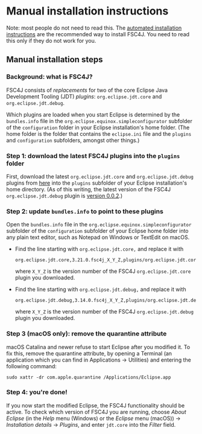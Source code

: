 # Manual installation instructions

Note: most people do not need to read this. The [automated installation instructions](README.md) are the recommended way to install FSC4J. You need to read this only if they do not work for you.

## Manual installation steps

### Background: what is FSC4J?

FSC4J consists of _replacements_ for two of the core Eclipse Java Development Tooling (JDT) _plugins_: `org.eclipse.jdt.core` and `org.eclipse.jdt.debug`.

Which plugins are loaded when you start Eclipse is determined by the `bundles.info` file in the `org.eclipse.equinox.simpleconfigurator` subfolder of the `configuration` folder in your Eclipse installation's home folder. (The home folder is the folder that contains the `eclipse.ini` file and the `plugins` and `configuration` subfolders, amongst other things.)

### Step 1: download the latest FSC4J plugins into the `plugins` folder

First, download the latest `org.eclipse.jdt.core` and `org.eclipse.jdt.debug` plugins from [here](https://github.com/fsc4j/fsc4j/releases) into the `plugins` subfolder of your Eclipse installation's home directory. (As of this writing, the latest version of the FSC4J `org.eclipse.jdt.debug` plugin is [version 0.0.2](https://github.com/fsc4j/fsc4j/releases/tag/0_0_2).)

### Step 2: update `bundles.info` to point to these plugins

Open the `bundles.info` file in the `org.eclipse.equinox.simpleconfigurator` subfolder of the `configuration` subfolder of your Eclipse home folder into any plain text editor, such as Notepad on Windows or TextEdit on macOS.

- Find the line starting with `org.eclipse.jdt.core,` and replace it with

      org.eclipse.jdt.core,3.21.0.fsc4j_X_Y_Z,plugins/org.eclipse.jdt.core_3.21.0.fsc4j_X_Y_Z.jar,4,false

  where `X_Y_Z` is the version number of the FSC4J `org.eclipse.jdt.core` plugin you downloaded.

- Find the line starting with `org.eclipse.jdt.debug,` and replace it with

      org.eclipse.jdt.debug,3.14.0.fsc4j_X_Y_Z,plugins/org.eclipse.jdt.debug_3.14.0.fsc4j_X_Y_Z.jar,4,false

  where `X_Y_Z` is the version number of the FSC4J `org.eclipse.jdt.debug` plugin you downloaded.

### Step 3 (macOS only): remove the quarantine attribute

macOS Catalina and newer refuse to start Eclipse after you modified it. To fix this, remove the quarantine attribute, by opening a Terminal (an application which you can find in Applications -> Utilities) and entering the following command:

    sudo xattr -dr com.apple.quarantine /Applications/Eclipse.app

### Step 4: you're done!

If you now start the modified Eclipse, the FSC4J functionality should be active. To check which version of FSC4J you are running, choose _About Eclipse_ (in the _Help_ menu (Windows) or the _Eclipse_ menu (macOS)) -> _Installation details_ -> _Plugins_, and enter `jdt.core` into the _Filter_ field.
